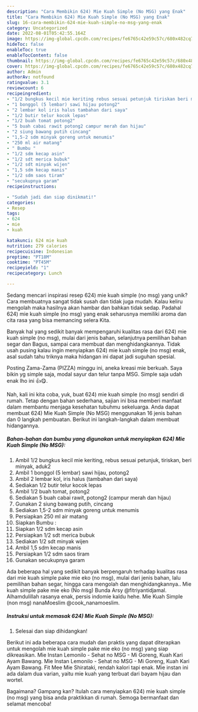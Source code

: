 ```yaml
---
description: "Cara Membikin 624) Mie Kuah Simple (No MSG) yang Enak"
title: "Cara Membikin 624) Mie Kuah Simple (No MSG) yang Enak"
slug: 16-cara-membikin-624-mie-kuah-simple-no-msg-yang-enak
category: Uncategorized
date: 2022-08-01T05:42:55.164Z
image: https://img-global.cpcdn.com/recipes/fe6765c42e59c57c/680x482cq70/624-mie-kuah-simple-no-msg-foto-resep-utama.jpg
hideToc: false
enableToc: true
enableTocContent: false
thumbnail: https://img-global.cpcdn.com/recipes/fe6765c42e59c57c/680x482cq70/624-mie-kuah-simple-no-msg-foto-resep-utama.jpg
cover: https://img-global.cpcdn.com/recipes/fe6765c42e59c57c/680x482cq70/624-mie-kuah-simple-no-msg-foto-resep-utama.jpg
author: Admin
authorAv: notfound
ratingvalue: 3.1
reviewcount: 6
recipeingredient:
- "1/2 bungkus kecil mie keriting rebus sesuai petunjuk tiriskan beri minyak aduk2"
- "1 bonggol (5 lembar) sawi hijau potong2"
- "2 lembar kol iris halus tambahan dari saya"
- "1/2 butir telur kocok lepas"
- "1/2 buah tomat potong2"
- "5 buah cabai rawit potong2 campur merah dan hijau"
- "2 siung bawang putih cincang"
- "1,5-2 sdm minyak goreng untuk menumis"
- "250 ml air matang"
- " Bumbu "
- "1/2 sdm kecap asin"
- "1/2 sdt merica bubuk"
- "1/2 sdt minyak wijen"
- "1,5 sdm kecap manis"
- "1/2 sdm saos tiram"
- "secukupnya garam"
recipeinstructions:

- "Sudah jadi dan siap dinikmati!"
categories:
- Resep
tags:
- 624
- mie
- kuah

katakunci: 624 mie kuah 
nutrition: 279 calories
recipecuisine: Indonesian
preptime: "PT18M"
cooktime: "PT45M"
recipeyield: "1"
recipecategory: Lunch

---
```





Sedang mencari inspirasi resep 624) mie kuah simple (no msg) yang unik? Cara membuatnya sangat tidak susah dan tidak juga mudah. Kalau keliru mengolah maka hasilnya akan hambar dan bahkan tidak sedap. Padahal 624) mie kuah simple (no msg) yang enak seharusnya memiliki aroma dan cita rasa yang bisa memancing selera Kita.





Banyak hal yang sedikit banyak mempengaruhi kualitas rasa dari 624) mie kuah simple (no msg), mulai dari jenis bahan, selanjutnya pemilihan bahan segar dan Bagus, sampai cara membuat dan menghidangkannya. Tidak usah pusing kalau ingin menyiapkan 624) mie kuah simple (no msg) enak,      asal sudah tahu triknya maka hidangan ini dapat jadi suguhan spesial.














Posting Zama-Zama (PIZZA) minggu ini, aneka kreasi mie berkuah. Saya bikin yg simple saja, modal sayur dan telur tanpa MSG. Simple saja udah enak lho ini 👍😋.






Nah, kali ini kita coba, yuk, buat 624) mie kuah simple (no msg) sendiri di rumah. Tetap dengan bahan sederhana, sajian ini bisa memberi manfaat dalam membantu menjaga kesehatan tubuhmu sekeluarga. Anda dapat membuat 624) Mie Kuah Simple (No MSG) menggunakan 16 jenis bahan dan 0 langkah pembuatan. Berikut ini langkah-langkah dalam membuat hidangannya.

<!--inarticleads1-->

##### Bahan-bahan dan bumbu yang digunakan untuk menyiapkan 624) Mie Kuah Simple (No MSG):

1. Ambil 1/2 bungkus kecil mie keriting, rebus sesuai petunjuk, tiriskan, beri minyak, aduk2
1. Ambil 1 bonggol (5 lembar) sawi hijau, potong2
1. Ambil 2 lembar kol, iris halus (tambahan dari saya)
1. Sediakan 1/2 butir telur kocok lepas
1. Ambil 1/2 buah tomat, potong2
1. Sediakan 5 buah cabai rawit, potong2 (campur merah dan hijau)
1. Gunakan 2 siung bawang putih, cincang
1. Sediakan 1,5-2 sdm minyak goreng untuk menumis
1. Persiapkan 250 ml air matang
1. Siapkan  Bumbu :
1. Siapkan 1/2 sdm kecap asin
1. Persiapkan 1/2 sdt merica bubuk
1. Sediakan 1/2 sdt minyak wijen
1. Ambil 1,5 sdm kecap manis
1. Persiapkan 1/2 sdm saos tiram
1. Gunakan secukupnya garam


Ada beberapa hal yang sedikit banyak berpengaruh terhadap kualitas rasa dari mie kuah simple pake mie eko (no msg), mulai dari jenis bahan, lalu pemilihan bahan segar, hingga cara mengolah dan menghidangkannya.. Mie kuah simple pake mie eko (No msg) Bunda Arsy @fitriyantidjamal. Alhamdulillah rasanya enak, persis indomie kaldu hehe. Mie Kuah Simple (non msg) nanaMoeslim @cook_nanamoeslim. 

<!--inarticleads2-->

##### Instruksi untuk memasak 624) Mie Kuah Simple (No MSG):


1. Selesai dan siap dihidangkan!

Berikut ini ada beberapa cara mudah dan praktis yang dapat diterapkan untuk mengolah mie kuah simple pake mie eko (no msg) yang siap dikreasikan. Mie Instan Lemonilo - Sehat no MSG - Mi Goreng, Kuah Kari Ayam Bawang. Mie Instan Lemonilo - Sehat no MSG - Mi Goreng, Kuah Kari Ayam Bawang. Fit Mee Mie Shirataki, rendah kalori tapi enak. Mie instan ini ada dalam dua varian, yaitu mie kuah yang terbuat dari bayam hijau dan wortel. 

Bagaimana? Gampang kan? Itulah cara menyiapkan 624) mie kuah simple (no msg) yang bisa anda praktikkan di rumah. Semoga bermanfaat dan selamat mencoba!
